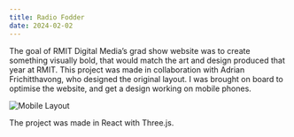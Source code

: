 ```yaml
---
title: Radio Fodder
date: 2024-02-02
---
```


The goal of RMIT Digital Media’s grad show website was to create something visually bold, that would match the art and design produced that year at RMIT. This project was made in collaboration with Adrian Frichitthavong, who designed the original layout. I was brought on board to optimise the website, and get a design working on mobile phones.

![Mobile Layout](/images/interactive/rmitgrad2.png)

The project was made in React with Three.js. 
